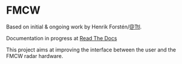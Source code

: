 # FMCW
Based on initial & ongoing work by Henrik Forstén/[@Ttl](https://github.com/Ttl/).

Documentation in progress at [Read The Docs](https://fmcw.readthedocs.io/en/latest/)

This project aims at improving the interface between the user and the FMCW radar hardware.
